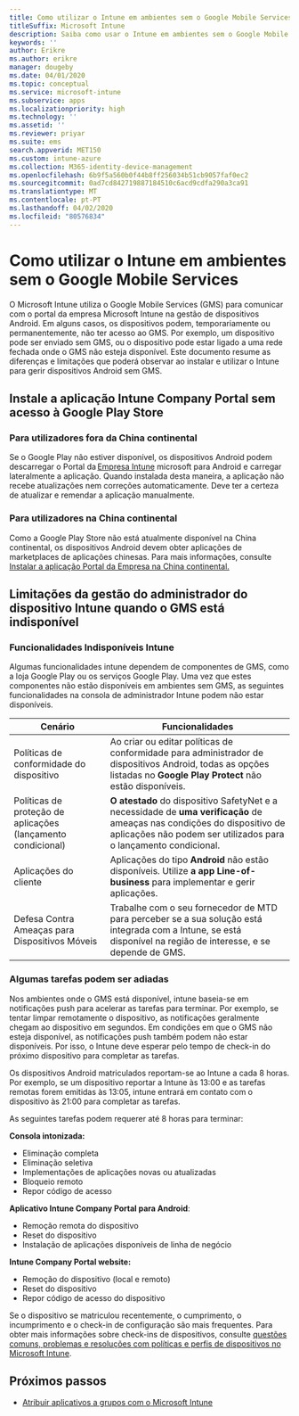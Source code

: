 ```yaml
---
title: Como utilizar o Intune em ambientes sem o Google Mobile Services
titleSuffix: Microsoft Intune
description: Saiba como usar o Intune em ambientes sem o Google Mobile Services.
keywords: ''
author: Erikre
ms.author: erikre
manager: dougeby
ms.date: 04/01/2020
ms.topic: conceptual
ms.service: microsoft-intune
ms.subservice: apps
ms.localizationpriority: high
ms.technology: ''
ms.assetid: ''
ms.reviewer: priyar
ms.suite: ems
search.appverid: MET150
ms.custom: intune-azure
ms.collection: M365-identity-device-management
ms.openlocfilehash: 6b9f5a560b0f44b8ff256034b51cb9057faf0ec2
ms.sourcegitcommit: 0ad7cd842719887184510c6acd9cdfa290a3ca91
ms.translationtype: MT
ms.contentlocale: pt-PT
ms.lasthandoff: 04/02/2020
ms.locfileid: "80576834"
---
```

# <a name="how-to-use-intune-in-environments-without-google-mobile-services"></a>Como utilizar o Intune em ambientes sem o Google Mobile Services

O Microsoft Intune utiliza o Google Mobile Services (GMS) para comunicar com o portal da empresa Microsoft Intune na gestão de dispositivos Android. Em alguns casos, os dispositivos podem, temporariamente ou permanentemente, não ter acesso ao GMS. Por exemplo, um dispositivo pode ser enviado sem GMS, ou o dispositivo pode estar ligado a uma rede fechada onde o GMS não esteja disponível. Este documento resume as diferenças e limitações que poderá observar ao instalar e utilizar o Intune para gerir dispositivos Android sem GMS.

## <a name="install-the-intune-company-portal-app-without-access-to-the-google-play-store"></a>Instale a aplicação Intune Company Portal sem acesso à Google Play Store 

### <a name="for-users-outside-of-mainland-china"></a>Para utilizadores fora da China continental 

Se o Google Play não estiver disponível, os dispositivos Android podem descarregar o Portal da [Empresa Intune](../user-help/install-the-company-portal-app-android.md) microsoft para Android e carregar lateralmente a aplicação. Quando instalada desta maneira, a aplicação não recebe atualizações nem correções automaticamente. Deve ter a certeza de atualizar e remendar a aplicação manualmente. 

### <a name="for-users-in-mainland-china"></a>Para utilizadores na China continental 

Como a Google Play Store não está atualmente disponível na China continental, os dispositivos Android devem obter aplicações de marketplaces de aplicações chinesas. Para mais informações, consulte [Instalar a aplicação Portal da Empresa na China continental.](../user-help/install-company-portal-android-china.md)

## <a name="limitations-of-intune-device-administrator-management-when-gms-is-unavailable"></a>Limitações da gestão do administrador do dispositivo Intune quando o GMS está indisponível 

### <a name="unavailable-intune-features"></a>Funcionalidades Indisponíveis Intune

Algumas funcionalidades intune dependem de componentes de GMS, como a loja Google Play ou os serviços Google Play. Uma vez que estes componentes não estão disponíveis em ambientes sem GMS, as seguintes funcionalidades na consola de administrador Intune podem não estar disponíveis.  

| Cenário  | Funcionalidades  |
|-----------------------------------------------|--------------------------------------------------------------------------------------------------------------------------------------------------------------|
| Políticas de conformidade do dispositivo  | Ao criar ou editar políticas de conformidade para administrador de dispositivos Android, todas as opções listadas no **Google Play Protect** não estão disponíveis.  |
| Políticas de proteção de aplicações (lançamento condicional)  | **O atestado** do dispositivo SafetyNet e a necessidade de **uma verificação** de ameaças nas condições do dispositivo de aplicações não podem ser utilizados para o lançamento condicional.  |
| Aplicações do cliente  | Aplicações do tipo **Android** não estão disponíveis. Utilize **a app Line-of-business** para implementar e gerir aplicações.  |
| Defesa Contra Ameaças para Dispositivos Móveis  | Trabalhe com o seu fornecedor de MTD para perceber se a sua solução está integrada com a Intune, se está disponível na região de interesse, e se depende de GMS.  |

### <a name="some-tasks-may-be-delayed"></a>Algumas tarefas podem ser adiadas 

Nos ambientes onde o GMS está disponível, intune baseia-se em notificações push para acelerar as tarefas para terminar. Por exemplo, se tentar limpar remotamente o dispositivo, as notificações geralmente chegam ao dispositivo em segundos. Em condições em que o GMS não esteja disponível, as notificações push também podem não estar disponíveis. Por isso, o Intune deve esperar pelo tempo de check-in do próximo dispositivo para completar as tarefas.  

Os dispositivos Android matriculados reportam-se ao Intune a cada 8 horas. Por exemplo, se um dispositivo reportar a Intune às 13:00 e as tarefas remotas forem emitidas às 13:05, intune entrará em contato com o dispositivo às 21:00 para completar as tarefas. 

As seguintes tarefas podem requerer até 8 horas para terminar: 

**Consola intonizada:**
- Eliminação completa
- Eliminação seletiva
- Implementações de aplicações novas ou atualizadas
- Bloqueio remoto
- Repor código de acesso

**Aplicativo Intune Company Portal para Android**:
- Remoção remota do dispositivo
- Reset do dispositivo
- Instalação de aplicações disponíveis de linha de negócio

**Intune Company Portal website:**
- Remoção do dispositivo (local e remoto)
- Reset do dispositivo
- Repor código de acesso do dispositivo

Se o dispositivo se matriculou recentemente, o cumprimento, o incumprimento e o check-in de configuração são mais frequentes. Para obter mais informações sobre check-ins de dispositivos, consulte [questões comuns, problemas e resoluções com políticas e perfis de dispositivos no Microsoft Intune](../configuration/device-profile-troubleshoot.md). 

## <a name="next-steps"></a>Próximos passos

- [Atribuir aplicativos a grupos com o Microsoft Intune](../apps/apps-deploy.md)
